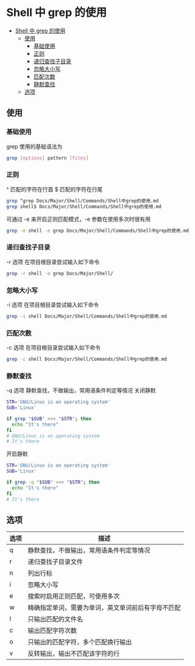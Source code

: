 # Shell 中 grep 的使用

<!-- @import "[TOC]" {cmd="toc" depthFrom=1 depthTo=6 orderedList=false} -->

<!-- code_chunk_output -->

- [Shell 中 grep 的使用](#shell-中-grep-的使用)
  - [使用](#使用)
    - [基础使用](#基础使用)
    - [正则](#正则)
    - [递归查找子目录](#递归查找子目录)
    - [忽略大小写](#忽略大小写)
    - [匹配次数](#匹配次数)
    - [静默查找](#静默查找)
  - [选项](#选项)

<!-- /code_chunk_output -->

## 使用

### 基础使用

grep 使用的基础语法为

```sh
grep [options] pattern [files]
```

### 正则

^ 匹配的字符在行首
$ 匹配的字符在行尾

```sh
grep ^grep Docs/Major/Shell/Commands/Shell中grep的使用.md
grep shell$ Docs/Major/Shell/Commands/Shell中grep的使用.md
```

可通过 -e 来开启正则匹配模式，-e 参数在使用多次时很有用

```sh
grep -e shell -e grep Docs/Major/Shell/Commands/Shell中grep的使用.md
```

### 递归查找子目录

-r 选项
在项目根目录尝试输入如下命令

```sh
grep -r shell -e grep Docs/Major/Shell/
```

### 忽略大小写

-i 选项
在项目根目录尝试输入如下命令

```sh
grep -i shell Docs/Major/Shell/Commands/Shell中grep的使用.md
```

### 匹配次数

-c 选项
在项目根目录尝试输入如下命令

```sh
grep -c shell Docs/Major/Shell/Commands/Shell中grep的使用.md
```

### 静默查找

-q 选项
静默查找，不做输出，常用语条件判定等情况
关闭静默

```sh
STR='GNU/Linux is an operating system'
SUB='Linux'

if grep "$SUB" <<< "$STR"; then
  echo "It's there"
fi
# GNU/Linux is an operating system
# It's there
```

开启静默

```sh
STR='GNU/Linux is an operating system'
SUB='Linux'

if grep -q "$SUB" <<< "$STR"; then
  echo "It's there"
fi
# It's there
```

## 选项

| 选项 | 描述                                               |
| ---- | -------------------------------------------------- |
| q    | 静默查找，不做输出，常用语条件判定等情况           |
| r    | 递归查找子目录文件                                 |
| n    | 列出行标                                           |
| i    | 忽略大小写                                         |
| e    | 搜索时启用正则匹配，可使用多次                     |
| w    | 精确指定单词，需要为单词，英文单词前后有字母不匹配 |
| l    | 只输出匹配的文件名                                 |
| c    | 输出匹配字符次数                                   |
| o    | 只输出的匹配字符，多个匹配换行输出                 |
| v    | 反转输出，输出不匹配该字符的行                     |
